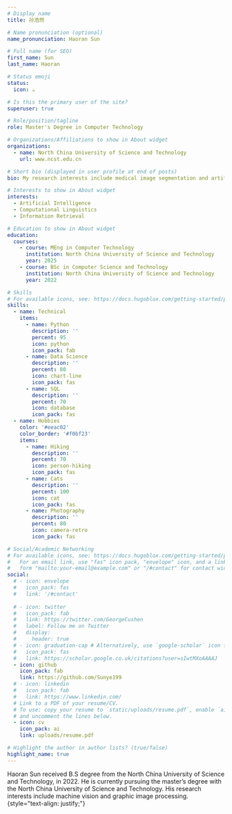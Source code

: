 ```yaml
---
# Display name
title: 孙浩然

# Name pronunciation (optional)
name_pronunciation: Haoran Sun

# Full name (for SEO)
first_name: Sun
last_name: Haoran

# Status emoji
status:
  icon: ☕️

# Is this the primary user of the site?
superuser: true

# Role/position/tagline
role: Master's Degree in Computer Technology

# Organizations/Affiliations to show in About widget
organizations:
  - name: North China University of Science and Technology
    url: www.ncst.edu.cn

# Short bio (displayed in user profile at end of posts)
bio: My research interests include medical image segmentation and artificial intelligence.

# Interests to show in About widget
interests:
  - Artificial Intelligence
  - Computational Linguistics
  - Information Retrieval

# Education to show in About widget
education:
  courses:
    - course: MEng in Computer Technology
      institution: North China University of Science and Technology
      year: 2025
    - course: BSc in Computer Science and Technology
      institution: North China University of Science and Technology
      year: 2022

# Skills
# For available icons, see: https://docs.hugoblox.com/getting-started/page-builder/#icons
skills:
  - name: Technical
    items:
      - name: Python
        description: ''
        percent: 95
        icon: python
        icon_pack: fab
      - name: Data Science
        description: ''
        percent: 80
        icon: chart-line
        icon_pack: fas
      - name: SQL
        description: ''
        percent: 70
        icon: database
        icon_pack: fas
  - name: Hobbies
    color: '#eeac02'
    color_border: '#f0bf23'
    items:
      - name: Hiking
        description: ''
        percent: 70
        icon: person-hiking
        icon_pack: fas
      - name: Cats
        description: ''
        percent: 100
        icon: cat
        icon_pack: fas
      - name: Photography
        description: ''
        percent: 80
        icon: camera-retro
        icon_pack: fas

# Social/Academic Networking
# For available icons, see: https://docs.hugoblox.com/getting-started/page-builder/#icons
#   For an email link, use "fas" icon pack, "envelope" icon, and a link in the
#   form "mailto:your-email@example.com" or "/#contact" for contact widget.
social:
  # - icon: envelope
  #   icon_pack: fas
  #   link: '/#contact'
  
  # - icon: twitter
  #   icon_pack: fab
  #   link: https://twitter.com/GeorgeCushen
  #   label: Follow me on Twitter
  #   display:
  #     header: true
  # - icon: graduation-cap # Alternatively, use `google-scholar` icon from `ai` icon pack
  #   icon_pack: fas
  #   link: https://scholar.google.co.uk/citations?user=sIwtMXoAAAAJ
  - icon: github
    icon_pack: fab
    link: https://github.com/Sunye199
  # - icon: linkedin
  #   icon_pack: fab
  #   link: https://www.linkedin.com/
  # Link to a PDF of your resume/CV.
  # To use: copy your resume to `static/uploads/resume.pdf`, enable `ai` icons in `params.yaml`,
  # and uncomment the lines below.
  - icon: cv
    icon_pack: ai
    link: uploads/resume.pdf

# Highlight the author in author lists? (true/false)
highlight_name: true
---
```


Haoran Sun received B.S degree from the North China University of Science and Technology, in 2022. He is currently pursuing the master’s degree with the North China University of Science and Technology. His research interests include machine vision and graphic image processing.
{style="text-align: justify;"}
